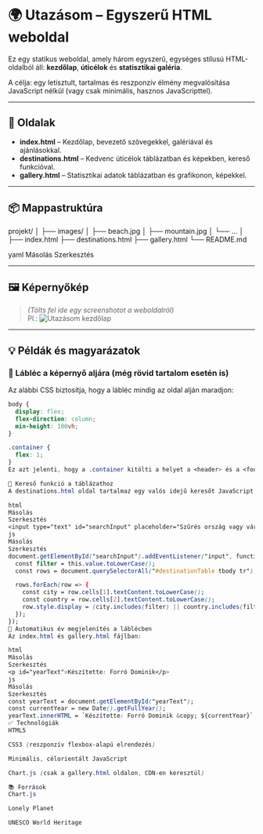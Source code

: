 # 🌍 Utazásom – Egyszerű HTML weboldal

Ez egy statikus weboldal, amely három egyszerű, egységes stílusú HTML-oldalból áll: **kezdőlap**, **úticélok** és **statisztikai galéria**.

A célja: egy letisztult, tartalmas és reszponzív élmény megvalósítása JavaScript nélkül (vagy csak minimális, hasznos JavaScripttel).

---

## 🔗 Oldalak

- **index.html** – Kezdőlap, bevezető szövegekkel, galériával és ajánlásokkal.
- **destinations.html** – Kedvenc úticélok táblázatban és képekben, kereső funkcióval.
- **gallery.html** – Statisztikai adatok táblázatban és grafikonon, képekkel.

---

## 📦 Mappastruktúra

projekt/
│
├── images/
│ ├── beach.jpg
│ ├── mountain.jpg
│ └── ...
│
├── index.html
├── destinations.html
├── gallery.html
└── README.md

yaml
Másolás
Szerkesztés

---

## 🖼️ Képernyőkép

> *(Tölts fel ide egy screenshotot a weboldalról)*  
> Pl.: ![Utazásom kezdőlap](images/screenshot.png)

---

## 💡 Példák és magyarázatok

### 📌 Lábléc a képernyő aljára (még rövid tartalom esetén is)

Az alábbi CSS biztosítja, hogy a lábléc mindig az oldal alján maradjon:

```css
body {
  display: flex;
  flex-direction: column;
  min-height: 100vh;
}

.container {
  flex: 1;
}
Ez azt jelenti, hogy a .container kitölti a helyet a <header> és a <footer> között.

🔎 Kereső funkció a táblázathoz
A destinations.html oldal tartalmaz egy valós idejű keresőt JavaScript segítségével:

html
Másolás
Szerkesztés
<input type="text" id="searchInput" placeholder="Szűrés ország vagy város alapján...">
js
Másolás
Szerkesztés
document.getElementById("searchInput").addEventListener("input", function () {
  const filter = this.value.toLowerCase();
  const rows = document.querySelectorAll("#destinationTable tbody tr");

  rows.forEach(row => {
    const city = row.cells[1].textContent.toLowerCase();
    const country = row.cells[2].textContent.toLowerCase();
    row.style.display = (city.includes(filter) || country.includes(filter)) ? "" : "none";
  });
});
📅 Automatikus év megjelenítés a láblécben
Az index.html és gallery.html fájlban:

html
Másolás
Szerkesztés
<p id="yearText">Készítette: Forró Dominik</p>
js
Másolás
Szerkesztés
const yearText = document.getElementById("yearText");
const currentYear = new Date().getFullYear();
yearText.innerHTML = `Készítette: Forró Dominik &copy; ${currentYear}`;
✅ Technológiák
HTML5

CSS3 (reszponzív flexbox-alapú elrendezés)

Minimális, célorientált JavaScript

Chart.js (csak a gallery.html oldalon, CDN-en keresztül)

📚 Források
Chart.js

Lonely Planet

UNESCO World Heritage